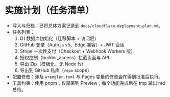 # 实施计划（任务清单）

- 写入与归档：已将总体方案记录到 `docs/cloudflare-deployment-plan.md`。
- 任务列表：
  1. D1 数据库初始化（迁移脚本 + 访问层）
  2. GitHub 登录（Auth.js v5、Edge 兼容）+ JWT 会话
  3. Stripe 一次性支付（Checkout + Webhook Workers 版）
  4. 授权控制（builder_access）拦截页面与 API
  5. 导出 Zip（模板化，无 Node fs）
  6. 导出到 GitHub 私库（`repo` scope）
- 配置修改：涉及 `wrangler.toml` 与 Pages 变量的修改会在得到批准后执行。
- 工具约束：使用 pnpm；仅部署到 Preview；每个功能完成后在 tmp 输出 md 总结。

